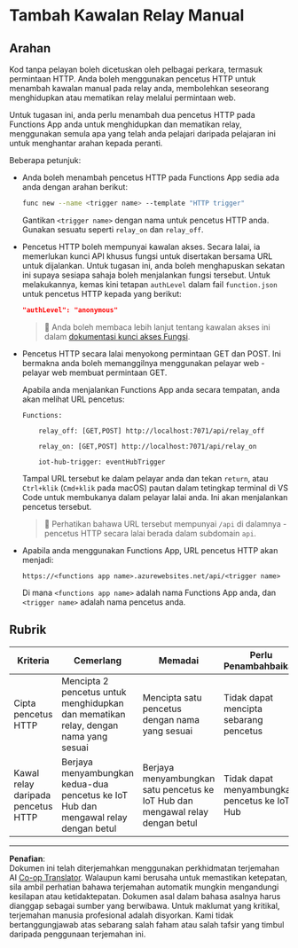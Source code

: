 <!--
CO_OP_TRANSLATOR_METADATA:
{
  "original_hash": "c24b6e4d90501c9199f2ceb6a648a337",
  "translation_date": "2025-08-27T21:46:50+00:00",
  "source_file": "2-farm/lessons/5-migrate-application-to-the-cloud/assignment.md",
  "language_code": "ms"
}
-->
# Tambah Kawalan Relay Manual

## Arahan

Kod tanpa pelayan boleh dicetuskan oleh pelbagai perkara, termasuk permintaan HTTP. Anda boleh menggunakan pencetus HTTP untuk menambah kawalan manual pada relay anda, membolehkan seseorang menghidupkan atau mematikan relay melalui permintaan web.

Untuk tugasan ini, anda perlu menambah dua pencetus HTTP pada Functions App anda untuk menghidupkan dan mematikan relay, menggunakan semula apa yang telah anda pelajari daripada pelajaran ini untuk menghantar arahan kepada peranti.

Beberapa petunjuk:

* Anda boleh menambah pencetus HTTP pada Functions App sedia ada anda dengan arahan berikut:

    ```sh
    func new --name <trigger name> --template "HTTP trigger"
    ```

    Gantikan `<trigger name>` dengan nama untuk pencetus HTTP anda. Gunakan sesuatu seperti `relay_on` dan `relay_off`.

* Pencetus HTTP boleh mempunyai kawalan akses. Secara lalai, ia memerlukan kunci API khusus fungsi untuk disertakan bersama URL untuk dijalankan. Untuk tugasan ini, anda boleh menghapuskan sekatan ini supaya sesiapa sahaja boleh menjalankan fungsi tersebut. Untuk melakukannya, kemas kini tetapan `authLevel` dalam fail `function.json` untuk pencetus HTTP kepada yang berikut:

    ```json
    "authLevel": "anonymous"
    ```

    > 💁 Anda boleh membaca lebih lanjut tentang kawalan akses ini dalam [dokumentasi kunci akses Fungsi](https://docs.microsoft.com/azure/azure-functions/functions-bindings-http-webhook-trigger?WT.mc_id=academic-17441-jabenn#authorization-keys).

* Pencetus HTTP secara lalai menyokong permintaan GET dan POST. Ini bermakna anda boleh memanggilnya menggunakan pelayar web - pelayar web membuat permintaan GET.

    Apabila anda menjalankan Functions App anda secara tempatan, anda akan melihat URL pencetus:

    ```output
    Functions:

        relay_off: [GET,POST] http://localhost:7071/api/relay_off

        relay_on: [GET,POST] http://localhost:7071/api/relay_on

        iot-hub-trigger: eventHubTrigger
    ```

    Tampal URL tersebut ke dalam pelayar anda dan tekan `return`, atau `Ctrl+klik` (`Cmd+klik` pada macOS) pautan dalam tetingkap terminal di VS Code untuk membukanya dalam pelayar lalai anda. Ini akan menjalankan pencetus tersebut.

    > 💁 Perhatikan bahawa URL tersebut mempunyai `/api` di dalamnya - pencetus HTTP secara lalai berada dalam subdomain `api`.

* Apabila anda menggunakan Functions App, URL pencetus HTTP akan menjadi:

    `https://<functions app name>.azurewebsites.net/api/<trigger name>`

    Di mana `<functions app name>` adalah nama Functions App anda, dan `<trigger name>` adalah nama pencetus anda.

## Rubrik

| Kriteria | Cemerlang | Memadai | Perlu Penambahbaikan |
| -------- | --------- | -------- | -------------------- |
| Cipta pencetus HTTP | Mencipta 2 pencetus untuk menghidupkan dan mematikan relay, dengan nama yang sesuai | Mencipta satu pencetus dengan nama yang sesuai | Tidak dapat mencipta sebarang pencetus |
| Kawal relay daripada pencetus HTTP | Berjaya menyambungkan kedua-dua pencetus ke IoT Hub dan mengawal relay dengan betul | Berjaya menyambungkan satu pencetus ke IoT Hub dan mengawal relay dengan betul | Tidak dapat menyambungkan pencetus ke IoT Hub |

---

**Penafian**:  
Dokumen ini telah diterjemahkan menggunakan perkhidmatan terjemahan AI [Co-op Translator](https://github.com/Azure/co-op-translator). Walaupun kami berusaha untuk memastikan ketepatan, sila ambil perhatian bahawa terjemahan automatik mungkin mengandungi kesilapan atau ketidaktepatan. Dokumen asal dalam bahasa asalnya harus dianggap sebagai sumber yang berwibawa. Untuk maklumat yang kritikal, terjemahan manusia profesional adalah disyorkan. Kami tidak bertanggungjawab atas sebarang salah faham atau salah tafsir yang timbul daripada penggunaan terjemahan ini.